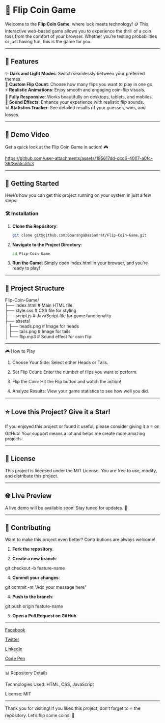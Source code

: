 # 🎲 **Flip Coin Game**  

Welcome to the **Flip Coin Game**, where luck meets technology! 🪙 This interactive web-based game allows you to experience the thrill of a coin toss from the comfort of your browser. Whether you’re testing probabilities or just having fun, this is the game for you.  


---

## 🌟 **Features**  

✨ **Dark and Light Modes**: Switch seamlessly between your preferred themes.  
🔢 **Custom Flip Count**: Choose how many flips you want to play in one go.  
⚡ **Realistic Animations**: Enjoy smooth and engaging coin-flip visuals.  
📱 **Fully Responsive**: Works beautifully on desktops, tablets, and mobiles.  
🎵 **Sound Effects**: Enhance your experience with realistic flip sounds.  
📊 **Statistics Tracker**: See detailed results of your guesses, wins, and losses.  

---

## 🎥 **Demo Video**  

Get a quick look at the Flip Coin Game in action! 🎮  



https://github.com/user-attachments/assets/195617dd-dcc6-4007-a0fc-39f8e55c5fc3



---

## 🚀 **Getting Started**  

Here’s how you can get this project running on your system in just a few steps:  

### 🛠️ Installation  

1. **Clone the Repository**:  
   ```bash  
   git clone git@github.com:GourangaDasSamrat/Flip-Coin-Game.git

2. **Navigate to the Project Directory**:
   ```bash
   cd Flip-Coin-Game

3. **Run the Game**:
   Simply open index.html in your browser, and you’re ready to play!




---

## 📂 Project Structure

Flip-Coin-Game/  
├── index.html       # Main HTML file  
├── style.css        # CSS file for styling  
├── script.js        # JavaScript file for game functionality  
├── assets/  
│   ├── heads.png    # Image for heads  
│   ├── tails.png    # Image for tails  
│   └── flip.mp3     # Sound effect for coin flip


---

🎮 How to Play

1. Choose Your Side: Select either Heads or Tails.


2. Set Flip Count: Enter the number of flips you want to perform.


3. Flip the Coin: Hit the Flip button and watch the action!


4. Analyze Results: View your game statistics to see how well you did.




---

## ⭐ Love this Project? Give it a Star!

If you enjoyed this project or found it useful, please consider giving it a ⭐ on GitHub! Your support means a lot and helps me create more amazing projects.


---

## 📝 License

This project is licensed under the MIT License. You are free to use, modify, and distribute this project.


---

## 🌐 Live Preview

A live demo will be available soon! Stay tuned for updates. 🚀


---

## 🤝 Contributing

Want to make this project even better? Contributions are always welcome!

1. **Fork the repository**.

2. **Create a new branch**:

git checkout -b feature-name


4. **Commit your changes**:

git commit -m "Add your message here"


4. **Push to the branch**:

git push origin feature-name


5. **Open a Pull Request on GitHub**.




---

[Facebook](https://www.facebook.com/gourangadassamrat)

[Twitter](https://x.com/gouranga_khulna)

[LinkedIn](https://bd.linkedin.com/in/gouranga-das-samrat-330311294)

[Code Pen](https://codepen.io/gouranga-das-samrat)


---

📊 Repository Details

Technologies Used: HTML, CSS, JavaScript

License: MIT



---

Thank you for visiting! If you liked this project, don’t forget to ⭐ the repository. Let’s flip some coins! 🎉

